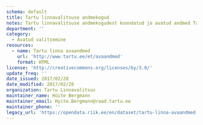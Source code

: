 ```yaml
---
schema: default
title: Tartu linnavalitsuse andmekogud
notes: Tartu linnavalitsuse andmekogudest koondatud ja avatud andmed Tartu kodulehel
department: ''
category:
  - Avatud valitsemine
resources:
  - name: Tartu linna avaandmed
    url: 'http://www.tartu.ee/et/avaandmed'
    format: HTML
license: 'http://creativecommons.org/licenses/by/3.0/'
update_freq: ''
date_issued: 2017/02/28
date_modified: 2017/02/28
organization: Tartu Linnavalitsus
maintainer_name: Hüite Bergmann
maintainer_email: Hyite.Bergmann@raad.tartu.ee
maintainer_phone: ''
legacy_url: 'https://opendata.riik.ee/en/dataset/tartu-linna-avaandmed'
---
```

